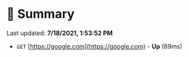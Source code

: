 # 📖 Summary
Last updated: **7/18/2021, 1:53:52 PM**

- `GET` [https://google.com](https://google.com) - **Up** (89ms)

